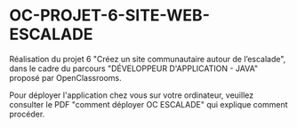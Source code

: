 # OC-PROJET-6-SITE-WEB-ESCALADE
Réalisation du projet 6 "Créez un site communautaire autour de l’escalade",  dans le cadre du parcours "DÉVELOPPEUR D'APPLICATION - JAVA" proposé par OpenClassrooms.

Pour déployer l'application chez vous sur votre ordinateur, veuillez consulter le PDF "comment déployer OC ESCALADE" qui explique comment procéder.
